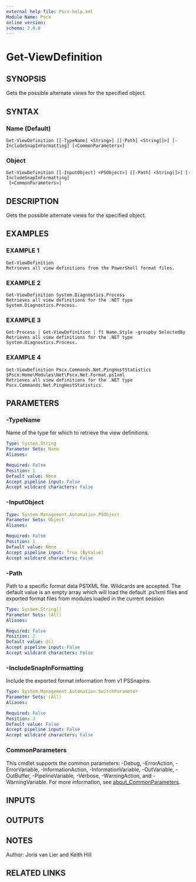 ```yaml
---
external help file: Pscx-help.xml
Module Name: Pscx
online version:
schema: 2.0.0
---
```


# Get-ViewDefinition

## SYNOPSIS
Gets the possible alternate views for the specified object.

## SYNTAX

### Name (Default)
```
Get-ViewDefinition [[-TypeName] <String>] [[-Path] <String[]>] [-IncludeSnapInFormatting] [<CommonParameters>]
```

### Object
```
Get-ViewDefinition [[-InputObject] <PSObject>] [[-Path] <String[]>] [-IncludeSnapInFormatting]
 [<CommonParameters>]
```

## DESCRIPTION
Gets the possible alternate views for the specified object.

## EXAMPLES

### EXAMPLE 1
```
Get-ViewDefinition
Retrieves all view definitions from the PowerShell format files.
```

### EXAMPLE 2
```
Get-ViewDefinition System.Diagnostics.Process
Retrieves all view definitions for the .NET type System.Diagnostics.Process.
```

### EXAMPLE 3
```
Get-Process | Get-ViewDefinition | ft Name,Style -groupby SelectedBy
Retrieves all view definitions for the .NET type System.Diagnostics.Process.
```

### EXAMPLE 4
```
Get-ViewDefinition Pscx.Commands.Net.PingHostStatistics $Pscx:Home\Modules\Net\Pscx.Net.Format.ps1xml
Retrieves all view definitions for the .NET type Pscx.Commands.Net.PingHostStatistics.
```

## PARAMETERS

### -TypeName
Name of the type for which to retrieve the view definitions.

```yaml
Type: System.String
Parameter Sets: Name
Aliases:

Required: False
Position: 1
Default value: None
Accept pipeline input: False
Accept wildcard characters: False
```

### -InputObject


```yaml
Type: System.Management.Automation.PSObject
Parameter Sets: Object
Aliases:

Required: False
Position: 1
Default value: None
Accept pipeline input: True (ByValue)
Accept wildcard characters: False
```

### -Path
Path to a specific format data PS1XML file. 
Wildcards are accepted. 
The default
value is an empty array which will load the default .ps1xml files and exported
format files from modules loaded in the current session

```yaml
Type: System.String[]
Parameter Sets: (All)
Aliases:

Required: False
Position: 2
Default value: @()
Accept pipeline input: False
Accept wildcard characters: False
```

### -IncludeSnapInFormatting
Include the exported format information from v1 PSSnapins.

```yaml
Type: System.Management.Automation.SwitchParameter
Parameter Sets: (All)
Aliases:

Required: False
Position: 3
Default value: False
Accept pipeline input: False
Accept wildcard characters: False
```

### CommonParameters
This cmdlet supports the common parameters: -Debug, -ErrorAction, -ErrorVariable, -InformationAction, -InformationVariable, -OutVariable, -OutBuffer, -PipelineVariable, -Verbose, -WarningAction, and -WarningVariable. For more information, see [about_CommonParameters](http://go.microsoft.com/fwlink/?LinkID=113216).

## INPUTS

## OUTPUTS

## NOTES
Author: Joris van Lier and Keith Hill

## RELATED LINKS
